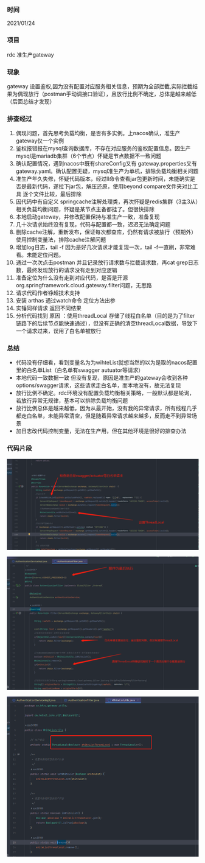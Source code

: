 ### 时间

2021/01/24

### 项目

rdc 准生产gateway

### 现象

gateway 设置鉴权,因为没有配置对应服务相关信息，预期为全部拦截,实际拦截结果为偶现放行（postman手动调接口验证），且放行比例不确定，总体是越来越低（后面总结才发现）

### 排查经过

1. 偶现问题，首先思考负载均衡，是否有多实例。上nacos确认，准生产gateway仅一个实例
2. 鉴权报错报在mysql查询数据库，不存在对应服务的鉴权配置信息。因生产mysql是mariadb集群（6个节点）怀疑是节点数据不一致问题
3. 确认配置情况，遇到nacos中既有shareConfig又有 gateway.properties又有gateway.yaml。确认配置无疑，mysql准生产为单机，排除负载均衡相关问题
4. 准生产年久失修，怀疑代码版本，经过ll命令查看jar包更新时间，未能确实是否是最新代码，遂拉下jar包，解压还原，使用beyond compare文件夹对比工具 逐个文件比较，最后排除
5. 因代码中有自定义 springcache注解处理类，再次怀疑是redis集群（3主3从）相关负载均衡问题，怀疑是某节点主备都挂了。但很快排除
6. 本地启动gateway，并修改配置保持与准生产一致，准备复现
7. 几十次请求始终没有复现，代码与配置都一致，迟迟无法确定问题
8. 删除cache注解，重新发布，保证每次都查库，仍然有请求被放行（预期外）使用控制变量法，排除cache注解问题
9. 增加log日志，tail -f 因为是好几次请求才能复现一次，tail -f一直刷，非常难看。未能定位问题。
10. 通过一次次点击postman 并且记录放行请求数与拦截请求数，再cat grep日志数，最终发现放行的请求没有走到对应逻辑
11. 准备定位为什么没有走到对应代码，是否是开源org.springframework.cloud.gateway.filter问题，无思路
12. 请求代码作者铮超技术支持
13. 安装 arthas  通过watch命令 定位方法出参
14. 实锤同样请求 返回不同结果
15. 分析代码找到 原因 ：使用threadLocal 存储了线程白名单（目的是为了filter链路下的后续节点能快速通过），但没有正确的清空threadLocal数据，导致下一个请求过来，误用了白名单被放行

### 总结

* 代码没有仔细看，看到变量名为为wihteList就想当然的以为是取的nacos配置里的白名单List（白名单有swagger  autuator等请求）
* 本地代码一致数据一致 但没有复现，原因是准生产的gateway会收到各种options/swagger请求，这些请求走白名单，而本地没有，故无法复现
* 放行比例不确定。rdc环境没有配置负载均衡相关策略，一般默认都是轮询，若放行异常无规律，基本可以排除负载均衡问题
* 放行比例总体是越来越低，因为从最开始，没有我的异常请求，所有线程几乎都走白名单，未能异常清空，但是随着异常请求越来越多，反而走不到异常场景
* 加日志改代码控制变量，无法在生产用，但在其他环境是很好的排查办法

### 代码片段

![image.png](assets/filter.png)

![image.png](assets/authFilter.png)

![image.png](assets/whitelist.png)
